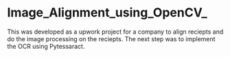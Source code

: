 # Image_Alignment_using_OpenCV_
This was developed as a upwork project for a company to align reciepts and do the image processing on the reciepts. The next step was to implement the OCR using Pytessaract.
